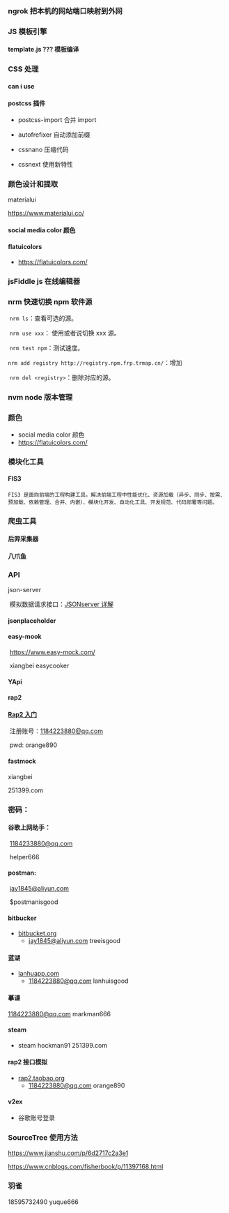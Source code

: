 ###

### ngrok 把本机的网站端口映射到外网

### JS 模板引擎

#### template.js ??? 模板编译

### CSS 处理

#### can i use

#### postcss 插件

- postcss-import 合并 import

- autofrefixer 自动添加前缀
- cssnano 压缩代码
- cssnext 使用新特性

### 颜色设计和提取

materialui

https://www.materialui.co/

#### social media color 颜色

#### flatuicolors

- <https://flatuicolors.com/>

### jsFiddle js 在线编辑器

### nrm 快速切换 npm 软件源

​ `nrm ls`：查看可选的源。

​ `nrm use xxx`： 使用或者说切换 xxx 源。

​ `nrm test npm`：测试速度。

​ `nrm add registry http://registry.npm.frp.trmap.cn/`：增加

​ `nrm del <registry>`：删除对应的源。

### nvm node 版本管理

### 颜色

- social media color 颜色
- <https://flatuicolors.com/>

### 模块化工具

#### FIS3

    FIS3 是面向前端的工程构建工具。解决前端工程中性能优化、资源加载（异步、同步、按需、预加载、依赖管理、合并、内嵌）、模块化开发、自动化工具、开发规范、代码部署等问题。

### 爬虫工具

#### 后羿采集器

#### 八爪鱼

### API

json-server

​ 模拟数据请求接口：[JSONserver 详解](https://www.cnblogs.com/ys-wuhan/p/6387791.html)

#### jsonplaceholder

#### easy-mook

​ https://www.easy-mock.com/

​ xiangbei easycooker

#### YApi

#### rap2

#### [Rap2 入门](https://www.jianshu.com/p/22d21ec04cd0)

​ 注册账号：1184223880@qq.com

​ pwd: orange890

#### fastmock

xiangbei

251399.com

### 密码：

#### 谷歌上网助手：

​ 1184233880@qq.com

​ helper666

#### postman:

​ jay1845@aliyun.com

​ \$postmanisgood

#### bitbucker

- [bitbucket.org](https://bitbucket.org/account/signup/)
  - jay1845@aliyun.com treeisgood

#### 蓝湖

- [lanhuapp.com](https://lanhuapp.com/web/)
  - 1184223880@qq.com lanhuisgood

#### 摹课

1184223880@qq.com
markman666

#### steam

- steam hockman91 251399.com

#### rap2 接口模拟

- [rap2.taobao.org](http://rap2.taobao.org/account/register)
  - 1184223880@qq.com orange890

#### v2ex

- 谷歌账号登录

### SourceTree 使用方法

https://www.jianshu.com/p/6d2717c2a3e1

https://www.cnblogs.com/fisherbook/p/11397168.html

### 羽雀

18595732490
yuque666
